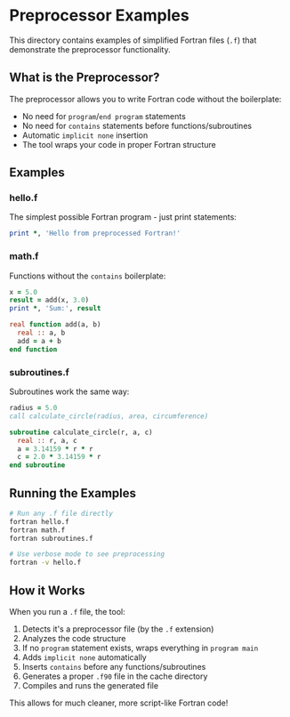 # Preprocessor Examples

This directory contains examples of simplified Fortran files (`.f`) that demonstrate the preprocessor functionality.

## What is the Preprocessor?

The preprocessor allows you to write Fortran code without the boilerplate:
- No need for `program`/`end program` statements
- No need for `contains` statements before functions/subroutines
- Automatic `implicit none` insertion
- The tool wraps your code in proper Fortran structure

## Examples

### hello.f
The simplest possible Fortran program - just print statements:
```fortran
print *, 'Hello from preprocessed Fortran!'
```

### math.f
Functions without the `contains` boilerplate:
```fortran
x = 5.0
result = add(x, 3.0)
print *, 'Sum:', result

real function add(a, b)
  real :: a, b
  add = a + b
end function
```

### subroutines.f
Subroutines work the same way:
```fortran
radius = 5.0
call calculate_circle(radius, area, circumference)

subroutine calculate_circle(r, a, c)
  real :: r, a, c
  a = 3.14159 * r * r
  c = 2.0 * 3.14159 * r
end subroutine
```

## Running the Examples

```bash
# Run any .f file directly
fortran hello.f
fortran math.f
fortran subroutines.f

# Use verbose mode to see preprocessing
fortran -v hello.f
```

## How it Works

When you run a `.f` file, the tool:
1. Detects it's a preprocessor file (by the `.f` extension)
2. Analyzes the code structure
3. If no `program` statement exists, wraps everything in `program main`
4. Adds `implicit none` automatically
5. Inserts `contains` before any functions/subroutines
6. Generates a proper `.f90` file in the cache directory
7. Compiles and runs the generated file

This allows for much cleaner, more script-like Fortran code!
